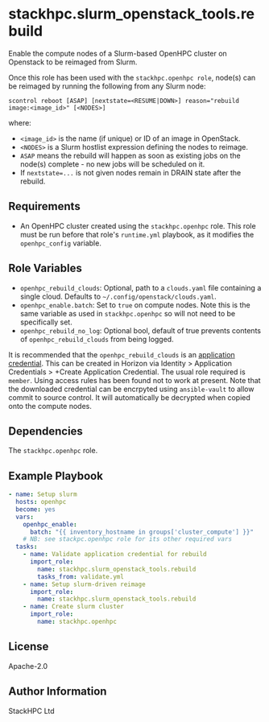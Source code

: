 stackhpc.slurm_openstack_tools.rebuild
=========

Enable the compute nodes of a Slurm-based OpenHPC cluster on Openstack to be reimaged from Slurm.

Once this role has been used with the `stackhpc.openhpc role`, node(s) can be reimaged by running the following from any Slurm node:

    scontrol reboot [ASAP] [nextstate=<RESUME|DOWN>] reason="rebuild image:<image_id>" [<NODES>]

where:
- `<image_id>` is the name (if unique) or ID of an image in OpenStack.
- `<NODES>` is a Slurm hostlist expression defining the nodes to reimage.
- `ASAP` means the rebuild will happen as soon as existing jobs on the node(s) complete - no new jobs will be scheduled on it.
- If `nextstate=...` is not given nodes remain in DRAIN state after the rebuild.

Requirements
------------

- An OpenHPC cluster created using the `stackhpc.openhpc` role. This role must be run before that role's `runtime.yml` playbook, as it modifies the `openhpc_config` variable.

Role Variables
--------------

- `openhpc_rebuild_clouds`: Optional, path to a `clouds.yaml` file containing a single cloud. Defaults to `~/.config/openstack/clouds.yaml`.
- `openhpc_enable.batch`: Set to `true` on compute nodes. Note this is the same variable as used in `stackhpc.openhpc` so will not need to be specifically set.
- `openhpc_rebuild_no_log`: Optional bool, default of true prevents contents of `openhpc_rebuild_clouds` from being logged.

It is recommended that the `openhpc_rebuild_clouds` is an [application credential](https://docs.openstack.org/keystone/latest/user/application_credentials.html). This can be created in Horizon via Identity > Application Credentials > +Create Application Credential. The usual role required is `member`. Using access rules has been found not to work at present. Note that the downloaded credential can be encrpyted using `ansible-vault` to allow commit to source control. It will automatically be decrypted when copied onto the compute nodes.

Dependencies
------------

The `stackhpc.openhpc` role.

Example Playbook
----------------

```yaml
- name: Setup slurm
  hosts: openhpc
  become: yes
  vars:
    openhpc_enable:
      batch: "{{ inventory_hostname in groups['cluster_compute'] }}"
    # NB: see stackpc.openhpc role for its other required vars
  tasks:
    - name: Validate application credential for rebuild
      import_role:
        name: stackhpc.slurm_openstack_tools.rebuild
        tasks_from: validate.yml
    - name: Setup slurm-driven reimage
      import_role:
        name: stackhpc.slurm_openstack_tools.rebuild
    - name: Create slurm cluster
      import_role:
        name: stackhpc.openhpc
```

License
-------

Apache-2.0

Author Information
------------------

StackHPC Ltd
